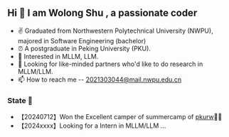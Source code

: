 ## Hi 👋 I am Wolong Shu ,  a passionate coder

- ✌ Graduated from Northwestern Polytechnical University (NWPU), majored in Software Engineering (bachelor)
- ⏰ A postgraduate in Peking University (PKU).
- 👀 Interested in MLLM, LLM.
- 💞️ Looking for like-minded partners who'd like to do research in MLLM/LLM. 
- 📫 How to reach me -- 2021303044@mail.nwpu.edu.cn

### State 📰
- 【20240712】Won the Excellent camper of summercamp of [pkurw](https://www.ss.pku.edu.cn/)🎉🎉
- 【2024xxxx】Looking for a Intern in MLLM/LLM ...


